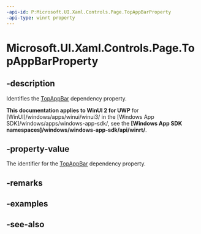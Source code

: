 ```yaml
---
-api-id: P:Microsoft.UI.Xaml.Controls.Page.TopAppBarProperty
-api-type: winrt property
---
```


<!-- Property syntax
public Windows.UI.Xaml.DependencyProperty TopAppBarProperty { get; }
-->

# Microsoft.UI.Xaml.Controls.Page.TopAppBarProperty

## -description
Identifies the [TopAppBar](page_topappbar.md) dependency property.

**This documentation applies to WinUI 2 for UWP** for [WinUI]/windows/apps/winui/winui3/ in the [Windows App SDK]/windows/apps/windows-app-sdk/, see the **[Windows App SDK namespaces]/windows/windows-app-sdk/api/winrt/**.

## -property-value
The identifier for the [TopAppBar](page_topappbar.md) dependency property.

## -remarks

## -examples

## -see-also
